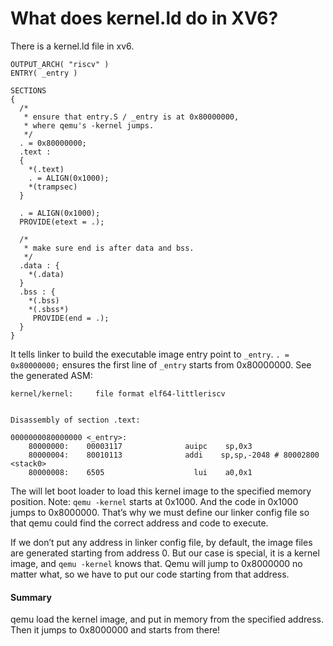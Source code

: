 # What does kernel.ld do in XV6?

There is a kernel.ld file in xv6.

```text
OUTPUT_ARCH( "riscv" )
ENTRY( _entry )

SECTIONS
{
  /*
   * ensure that entry.S / _entry is at 0x80000000,
   * where qemu's -kernel jumps.
   */
  . = 0x80000000;
  .text :
  {
    *(.text)
    . = ALIGN(0x1000);
    *(trampsec)
  }

  . = ALIGN(0x1000);
  PROVIDE(etext = .);

  /*
   * make sure end is after data and bss.
   */
  .data : {
    *(.data)
  }
  .bss : {
    *(.bss)
    *(.sbss*)
     PROVIDE(end = .);
  }
}
```

It tells linker to build the executable image entry point to `_entry`. `. = 0x80000000;` ensures the first line of `_entry` starts from 0x80000000. See the generated ASM:

```text
kernel/kernel:     file format elf64-littleriscv


Disassembly of section .text:

0000000080000000 <_entry>:
    80000000:    00003117              auipc    sp,0x3
    80000004:    80010113              addi    sp,sp,-2048 # 80002800 <stack0>
    80000008:    6505                    lui    a0,0x1
```

The will let boot loader to load this kernel image to the specified memory position. Note: `qemu -kernel` starts at 0x1000. And the code in 0x1000 jumps to 0x8000000. That’s why we must define our linker config file so that qemu could find the correct address and code to execute.

If we don’t put any address in linker config file, by default, the image files are generated starting from address 0. But our case is special, it is a kernel image, and `qemu -kernel` knows that. Qemu will jump to 0x8000000 no matter what, so we have to put our code starting from that address.

#### Summary

qemu load the kernel image, and put in memory from the specified address. Then it jumps to 0x8000000 and starts from there!

